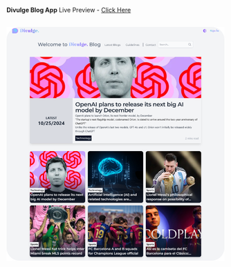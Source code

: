**Divulge Blog App**
Live Preview - [Click Here](https://divulge.onrender.com/)

<br/>
<div align="center">
    <img alt="Demo" src="divulgexl.png" />
</div>
<br/>
<br/>
